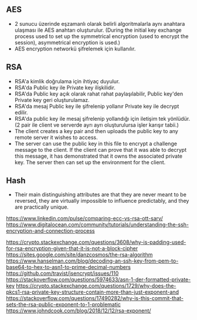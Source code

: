 ## AES
- 2 sunucu üzerinde eşzamanlı olarak belirli algoritmalarla aynı anahtara ulaşması ile AES anahtarı oluşturulur. 
(During the initial key exchange process used to set up the symmetrical encryption (used to encrypt the session), asymmetrical encryption is used.)
- AES encryption networkü şifrelemek için kullanılır.
## RSA
- RSA'a kimlik doğrulama için ihtiyaç duyulur.
- RSA'da Public key ile Private key ilişkilidir.
- RSA'da Public key açık olarak rahat rahat paylaşılabilir, Public key'den Private key geri oluşturulamaz.
- RSA'da mesaj Public key ile şifrelenip yollanır Private key ile decrypt edilir.
- RSA'da public key ile mesaj şifrelenip yollandığı için iletişim tek yönlüdür. (2 pair ile client ve serverde ayrı ayrı oluşturulursa işler karışır tabii.)
- The client creates a key pair and then uploads the public key to any remote server it wishes to access. 
- The server can use the public key in this file to encrypt a challenge message to the client. If the client can prove that it was able to decrypt this message, it has demonstrated that it owns the associated private key. The server then can set up the environment for the client.
## Hash
- Their main distinguishing attributes are that they are never meant to be reversed, they are virtually impossible to influence predictably, and they are practically unique.

https://www.linkedin.com/pulse/comparing-ecc-vs-rsa-ott-sarv/
https://www.digitalocean.com/community/tutorials/understanding-the-ssh-encryption-and-connection-process

https://crypto.stackexchange.com/questions/3608/why-is-padding-used-for-rsa-encryption-given-that-it-is-not-a-block-cipher
https://sites.google.com/site/danzcosmos/the-rsa-algorithm
https://www.hanselman.com/blog/decoding-an-ssh-key-from-pem-to-base64-to-hex-to-asn1-to-prime-decimal-numbers
https://github.com/travist/jsencrypt/issues/110
https://stackoverflow.com/questions/5974633/asn-1-der-formatted-private-key
https://crypto.stackexchange.com/questions/1729/why-does-the-pkcs1-rsa-private-key-structure-contain-more-than-just-exponent-and
https://stackoverflow.com/questions/17490282/why-is-this-commit-that-sets-the-rsa-public-exponent-to-1-problematic
https://www.johndcook.com/blog/2018/12/12/rsa-exponent/ 

